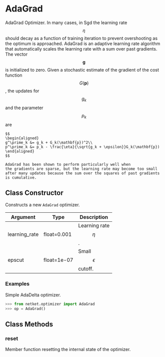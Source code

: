 # AdaGrad
AdaGrad Optimizer.
    In many cases, in Sgd the learning rate $$\eta$$ should
    decay as a function of training iteration to prevent overshooting
    as the optimum is approached. AdaGrad is an adaptive learning
    rate algorithm that automatically scales the learning rate with a sum
    over past gradients. The vector $$\mathbf{g}$$ is initialized to zero.
    Given a stochastic estimate of the gradient of the cost function $$G(\mathbf{p})$$,
    the updates for $$g_k$$ and the parameter $$p_k$$ are

    $$
    \begin{aligned}
    g^\prime_k &= g_k + G_k(\mathbf{p})^2\\
    p^\prime_k &= p_k - \frac{\eta}{\sqrt{g_k + \epsilon}}G_k(\mathbf{p})
    \end{aligned}
    $$

    AdaGrad has been shown to perform particularly well when
    the gradients are sparse, but the learning rate may become too small
    after many updates because the sum over the squares of past gradients is cumulative.

## Class Constructor
Constructs a new ``AdaGrad`` optimizer.

|  Argument   |   Type    |       Description        |
|-------------|-----------|--------------------------|
|learning_rate|float=0.001|Learning rate $$\eta$$.   |
|epscut       |float=1e-07|Small $$\epsilon$$ cutoff.|


### Examples
Simple AdaDelta optimizer.

```python
>>> from netket.optimizer import AdaGrad
>>> op = AdaGrad()

```



## Class Methods 
### reset
Member function resetting the internal state of the optimizer.


